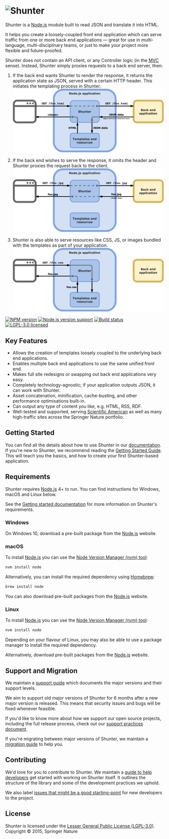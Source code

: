 # ![Shunter](docs/shunter-logo.png)

Shunter is a [Node.js][node] module built to read JSON and translate it into HTML.

It helps you create a loosely-coupled front end application which can serve traffic from one or more back end applications — great for use in multi-language, multi-disciplinary teams, or just to make your project more flexible and future-proofed.

Shunter does not contain an API client, or any Controller logic (in the [MVC](https://en.wikipedia.org/wiki/Model%E2%80%93view%E2%80%93controller) sense). Instead, Shunter simply proxies requests to a back end server, then:

1. If the back end wants Shunter to render the response, it returns the application state as JSON, served with a certain HTTP header. This initiates the templating process in Shunter.  
![Diagram of Shunter intercepting a JSON backend reply](docs/img/shunter-json-intercept.png)

2. If the back end wishes to serve the response, it omits the header and Shunter proxies the request back to the client.  
![Diagram of Shunter proxying a backend reply](docs/img/shunter-backend-proxy.png)

3. Shunter is also able to serve resources like CSS, JS, or images bundled with the templates as part of your application.  
![Diagram of Shunter serving a bundled asset](docs/img/shunter-assets.png)

[![NPM version][shield-npm]][info-npm]
[![Node.js version support][shield-node]][info-node]
[![Build status][shield-build]][info-build]
[![LGPL-3.0 licensed][shield-license]][info-license]

## Key Features

* Allows the creation of templates loosely coupled to the underlying back end applications.
* Enables multiple back end applications to use the same unified front end.
* Makes full site redesigns or swapping out back end applications very easy.
* Completely technology-agnostic; if your application outputs JSON, it can work with Shunter.
* Asset concatenation, minification, cache-busting, and other performance optimisations built-in.
* Can output any type of content you like, e.g. HTML, RSS, RDF.
* Well-tested and supported, serving [Scientific American](https://www.scientificamerican.com) as well as many high-traffic sites across the Springer Nature portfolio.

## Getting Started

You can find all the details about how to use Shunter in our [documentation](docs/index.md). If you're new to Shunter, we recommend reading the [Getting Started Guide](docs/getting-started.md). This will teach you the basics, and how to create your first Shunter-based application.

## Requirements

Shunter requires [Node.js][node] 4+ to run. You can find instructions for Windows, macOS and Linux below.

See the [Getting started documentation](docs/getting-started.md#prerequisites) for more information on Shunter's requirements.

### Windows

On Windows 10, download a pre-built package from the [Node.js][node] website.

### macOS

To install [Node.js][node] you can use the [Node Version Manager (nvm) tool][nvm]:

```sh
nvm install node
```

Alternatively, you can install the required dependency using [Homebrew][brew]:

```sh
brew install node
```

You can also download pre-built packages from the [Node.js][node] website.

### Linux

To install [Node.js][node] you can use the [Node Version Manager (nvm) tool][nvm]:

```sh
nvm install node
```

Depending on your flavour of Linux, you may also be able to use a package manager to install the required dependency.

Alternatively, download pre-built packages from the [Node.js][node] website.

## Support and Migration

We maintain a [support guide](docs/support.md) which documents the major versions and their support levels.

We aim to support old major versions of Shunter for 6 months after a new major version is released. This means that security issues and bugs will be fixed whenever feasible.

If you'd like to know more about how we support our open source projects, including the full release process, check out our [support practices document][support].

If you're migrating between major versions of Shunter, we maintain a [migration guide](docs/migration/index.md) to help you.

## Contributing

We'd love for you to contribute to Shunter. We maintain a [guide to help developers](docs/developer-guide.md) get started with working on Shunter itself. It outlines the structure of the library and some of the development practices we uphold.

We also label [issues that might be a good starting-point][starter-issues] for new developers to the project.

## License

Shunter is licensed under the [Lesser General Public License (LGPL-3.0)][info-license].  
Copyright &copy; 2015, Springer Nature

[brew]: http://mxcl.github.com/homebrew/
[node]: https://nodejs.org/
[npm]: https://www.npmjs.com/
[nvm]: https://github.com/nvm-sh/nvm
[starter-issues]: https://github.com/springernature/shunter/labels/good-starter-issue
[support]: https://github.com/springernature/frontend-playbook/blob/master/practices/open-source-support.md

[info-coverage]: https://coveralls.io/github/springernature/shunter
[info-dependencies]: https://gemnasium.com/springernature/shunter
[info-license]: LICENSE
[info-node]: package.json
[info-npm]: https://www.npmjs.com/package/shunter
[info-build]: https://travis-ci.org/springernature/shunter
[shield-coverage]: https://img.shields.io/coveralls/springernature/shunter.svg
[shield-dependencies]: https://img.shields.io/gemnasium/springernature/shunter.svg
[shield-license]: https://img.shields.io/badge/license-LGPL%203.0-blue.svg
[shield-node]: https://img.shields.io/badge/node.js%20support-4–6-brightgreen.svg
[shield-npm]: https://img.shields.io/npm/v/shunter.svg
[shield-build]: https://img.shields.io/travis/springernature/shunter/master.svg
